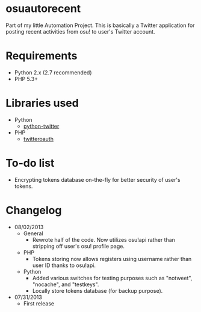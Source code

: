 # osuautorecent
Part of my little Automation Project. This is basically a Twitter application for posting recent activities from osu! to user's Twitter account.

# Requirements
* Python 2.x (2.7 recommended)
* PHP 5.3+

# Libraries used
* Python
	* [python-twitter](https://github.com/bear/python-twitter)
* PHP
	* [twitteroauth](https://github.com/abraham/twitteroauth)

# To-do list
* Encrypting tokens database on-the-fly for better security of user's tokens.

# Changelog
* 08/02/2013
	* General
		* Rewrote half of the code. Now utilizes osu!api rather than stripping off user's osu! profile page.
	* PHP
		* Tokens storing now allows registers using username rather than user ID thanks to osu!api.
	* Python
		* Added various switches for testing purposes such as "notweet", "nocache", and "testkeys".
		* Locally store tokens database (for backup purpose).
* 07/31/2013
	* First release
